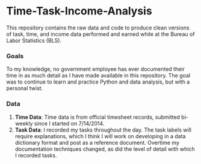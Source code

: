 # Time-Task-Income-Analysis
This repository contains the raw data and code to produce clean versions of task, time, and income data performed and earned while at the Bureau of Labor Statistics (BLS).

### Goals
To my knowledge, no government employee has ever documented their time in as much detail as I have made available in this repository. The goal was to continue to learn and practice Python and data analysis, but with a personal twist.

### Data
1. **Time Data**: Time data is from official timesheet records, submitted bi-weekly since I started on 7/14/2014.
2. **Task Data**: I recorded my tasks throughout the day. The task labels will require explanations, which I think I will work on developing in a data dictionary format and post as a reference document. Overtime my documentation techniques changed, as did the level of detail with which I recorded tasks.
